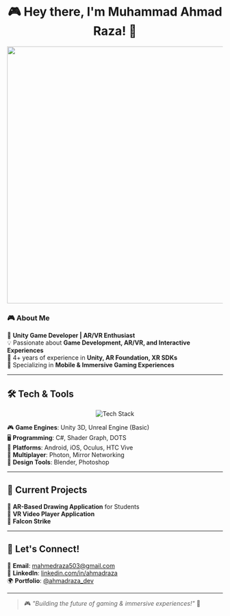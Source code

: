 <h1 align="center">  
  🎮 Hey there, I'm Muhammad Ahmad Raza! 🚀  
</h1>  

<p align="center">  
  <img src="https://media.giphy.com/media/qgQUggAC3Pfv687qPC/giphy.gif" width="600">  
</p>  

### 🎮 About Me  
👾 **Unity Game Developer | AR/VR Enthusiast**  
💡 Passionate about **Game Development, AR/VR, and Interactive Experiences**  
🎯 4+ years of experience in **Unity, AR Foundation, XR SDKs**  
📱 Specializing in **Mobile & Immersive Gaming Experiences**  

---

## 🛠️ Tech & Tools  
<p align="center">  
  <img src="https://skillicons.dev/icons?i=unity,unreal,cs,blender,github,git,photoshop" alt="Tech Stack" />  
</p>  

🎮 **Game Engines**: Unity 3D, Unreal Engine (Basic)  
🖥️ **Programming**: C#, Shader Graph, DOTS  
📱 **Platforms**: Android, iOS, Oculus, HTC Vive  
🚀 **Multiplayer**: Photon, Mirror Networking  
🎨 **Design Tools**: Blender, Photoshop  

---

## 🚀 Current Projects  
🎨 **AR-Based Drawing Application** for Students  
🎥 **VR Video Player Application**  
🦅 **Falcon Strike**  


---

## 🎯 Let's Connect!  
📧 **Email**: mahmedraza503@gmail.com  
🔗 **LinkedIn**: [linkedin.com/in/ahmadraza](https://www.linkedin.com/in/muhammad-ahmad-00637b199)  
🌍 **Portfolio**: [@ahmadraza_dev](https://portfolio-ahmadraza.netlify.app/)  

---

> 🎮 *"Building the future of gaming & immersive experiences!"* 🚀  
